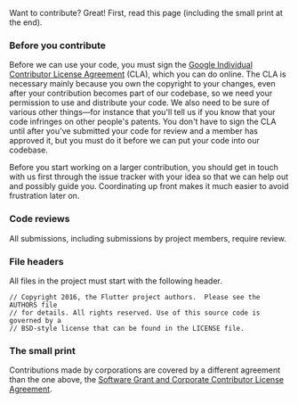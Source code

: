 Want to contribute? Great! First, read this page (including the small print at
the end).

### Before you contribute

Before we can use your code, you must sign the
[Google Individual Contributor License Agreement](https://cla.developers.google.com/about/google-individual)
(CLA), which you can do online. The CLA is necessary mainly because you own the
copyright to your changes, even after your contribution becomes part of our
codebase, so we need your permission to use and distribute your code. We also
need to be sure of various other things—for instance that you'll tell us if you
know that your code infringes on other people's patents. You don't have to sign
the CLA until after you've submitted your code for review and a member has
approved it, but you must do it before we can put your code into our codebase.

Before you start working on a larger contribution, you should get in touch with
us first through the issue tracker with your idea so that we can help out and
possibly guide you. Coordinating up front makes it much easier to avoid
frustration later on.

### Code reviews

All submissions, including submissions by project members, require review.

### File headers

All files in the project must start with the following header.

    // Copyright 2016, the Flutter project authors.  Please see the AUTHORS file
    // for details. All rights reserved. Use of this source code is governed by a
    // BSD-style license that can be found in the LICENSE file.

### The small print

Contributions made by corporations are covered by a different agreement than the
one above, the
[Software Grant and Corporate Contributor License Agreement](https://developers.google.com/open-source/cla/corporate).
